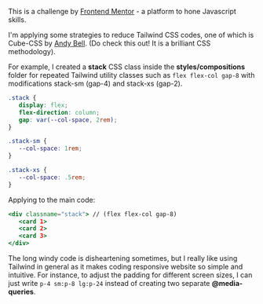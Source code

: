 This is a challenge by [Frontend Mentor](https://www.frontendmentor.io/challenges/notifications-page-DqK5QAmKbC/hub/notification-page-using-nextjs-and-tailwind-7l70TIl20X) - a platform to hone Javascript skills. 

I'm applying some strategies to reduce Tailwind CSS codes, one of which is Cube-CSS by [Andy Bell](https://cube.fyi/). (Do check this out! It is a brilliant CSS methodology). 

For example, I created a **stack** CSS class inside the **styles/compositions** folder for repeated Tailwind utility classes such as `flex flex-col gap-8` with modifications stack-sm (gap-4) and stack-xs (gap-2). 

```css
.stack {
   display: flex;
   flex-direction: column;
   gap: var(--col-space, 2rem);
}

.stack-sm {
   --col-space: 1rem;
}

.stack-xs {
   --col-space: .5rem;
}
```

Applying to the main code: 

```jsx
<div classname="stack"> // (flex flex-col gap-8)
   <card 1>
   <card 2>
   <card 3>
</div>
```

The long windy code is disheartening sometimes, but I really like using Tailwind in general as it makes coding responsive website so simple and intuitive. For instance, to adjust the padding for different screen sizes, I can just write `p-4 sm:p-8 lg:p-24` instead of creating two separate **@media-queries**.
